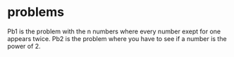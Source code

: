 # problems
Pb1 is the problem with the n numbers where every number exept for one appears twice.
Pb2 is the problem where you have to see if a number is the power of 2.
